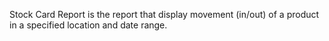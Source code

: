Stock Card Report is the report that display movement (in/out) of a
product in a specified location and date range.
